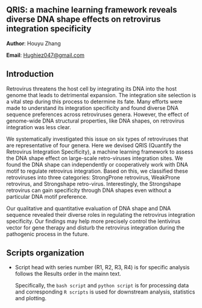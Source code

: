 ## QRIS: a machine learning framework reveals diverse DNA shape effects on retrovirus integration specificity

**Author**: Houyu Zhang

**Email**: Hughiez047@gmail.com

## Introduction
Retrovirus threatens the host cell by integrating its DNA into the host genome that leads to detrimental expansion. The integration site selection is a vital step during this process to determine its fate. Many efforts were made to understand its integration specificity and found diverse DNA sequence preferences across retroviruses genera. However, the effect of genome-wide DNA structural properties, like DNA shapes, on retrovirus integration was less clear. 

We systematically investigated this issue on six types of retroviruses that are representative of four genera. Here we devised QRIS (Quantify the Retrovirus Integration Specificity), a machine learning framework to assess the DNA shape effect on large-scale retro-viruses integration sites. We found the DNA shape can independently or cooperatively work with DNA motif to regulate retrovirus integration. Based on this, we classified these retroviruses into three categories: StrongProne retrovirus, WeakProne retrovirus, and Strongshape retro-virus. Interestingly, the Strongshape retrovirus can gain specificity through DNA shapes even without a particular DNA motif preference. 

Our qualitative and quantitative evaluation of DNA shape and DNA sequence revealed their diverse roles in regulating the retrovirus integration specificity. Our findings may help more precisely control the lentivirus vector for gene therapy and disturb the retrovirus integration during the pathogenic process in the future.

## Scripts organization

- Script head with series number (R1, R2, R3, R4) is for specific analysis follows the Results order in the mainn text.

  Specifically, the `bash script` and `python script` is for processing data and corresponding `R scripts` is used for downstream analysis, statistics and plotting.

   
